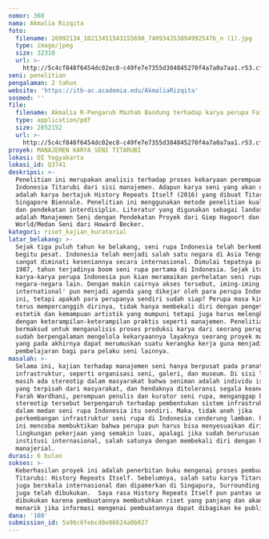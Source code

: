 ```yaml
---
nomor: 360
nama: Akmalia Rizqita
foto:
  filename: 26992134_10213451543155690_7409343538949925476_n (1).jpg
  type: image/jpeg
  size: 32310
  url: >-
    http://5c4cf848f6454dc02ec8-c49fe7e7355d384845270f4a7a0a7aa1.r53.cf2.rackcdn.com/7cfd10b9-4f9e-4b15-839e-b5d454081d4c/26992134_10213451543155690_7409343538949925476_n%20(1).jpg
seni: penelitian
pengalaman: 2 tahun
website: 'https://itb-ac.academia.edu/AkmaliaRizqita'
sosmed: ''
file:
  filename: Akmalia R-Pengaruh Mazhab Bandung terhadap karya perupa Faisal Habibi.pdf
  type: application/pdf
  size: 2852152
  url: >-
    http://5c4cf848f6454dc02ec8-c49fe7e7355d384845270f4a7a0a7aa1.r53.cf2.rackcdn.com/329aaca9-9e10-425b-b1ac-75c4f49e82bf/Akmalia%20R-Pengaruh%20Mazhab%20Bandung%20terhadap%20karya%20perupa%20Faisal%20Habibi.pdf
proyek: MANAJEMEN KARYA SENI TITARUBI
lokasi: DI Yogyakarta
lokasi_id: Q3741
deskripsi: >-
  Penelitian ini merupakan analisis terhadap proses kekaryaan perempuan perupa
  Indonesia Titarubi dari sisi manajemen. Adapun karya seni yang akan diteliti
  adalah karya bertajuk History Repeats Itself (2016) yang dibuat Titarubi untuk
  Singapore Biennale. Penelitian ini menggunakan metode penelitian kualititatif
  dan pendekatan interdisiplin. Literatur yang digunakan sebagai landasan teori
  adalah Manajemen Seni dengan Pendekatan Proyek dari Giep Hagoort dan Teori Art
  World/Medan Seni dari Howard Becker. 
kategori: riset_kajian_kuratorial
latar_belakang: >-
  Sejak tiga puluh tahun ke belakang, seni rupa Indonesia telah berkembang
  begitu pesat. Indonesia telah menjadi salah satu negara di Asia Tenggara yang
  sangat diminati keseniannya secara internasional. Dimulai tepatnya pada tahun
  1987, tahun terjadinya boom seni rupa pertama di Indonesia. Sejak itu,
  karya-karya perupa Indonesia pun kian meramaikan perhelatan seni rupa di
  negara-negara lain. Dengan makin cairnya akses tersebut, iming-iming 'go
  international' pun menjadi agenda yang dikejar oleh para perupa Indonesia saat
  ini, tetapi apakah para perupanya sendiri sudah siap? Perupa masa kini harus
  terus mempercanggih dirinya, tidak hanya membekali diri dengan pengetahuan
  estetik dan kemampuan artistik yang mumpuni tetapi juga harus melengkapinya
  dengan keterampilan-keterampilan praktis seperti manajemen. Penelitian ini
  bermaksud untuk menganalisis proses produksi karya dari seorang perupa yang
  sudah berpengalaman mengelola kekaryaannya layaknya seorang proyek manajer,
  yang pada akhirnya dapat merumuskan suatu kerangka kerja guna menjadi model
  pembelajaran bagi para pelaku seni lainnya.
masalah: >-
  Selama ini, kajian terhadap manajemen seni hanya berpusat pada pranata atau
  infrastruktur, seperti organisasi seni, galeri, dan museum. Di sisi lain,
  masih ada stereotip dalam masyarakat bahwa seniman adalah individu istimewa
  yang terpisah dari masyarakat, dan hendaknya ditoleransi segala keanehannya.
  Farah Wardhani, perempuan penulis dan kurator seni rupa, menganggap bahwa
  stereotip tersebut berpengaruh terhadap pembentukan sistem infrastruktural
  dalam medan seni rupa Indonesia itu sendiri. Maka, tidak aneh jika
  perkembangan infrastruktur seni rupa di Indonesia cenderung lamban. Penelitian
  ini mencoba membuktikan bahwa perupa pun harus bisa menyesuaikan diri dengan
  lingkungan pekerjaan yang semakin luas, apalagi jika sudah berurusan dengan
  institusi internasional, salah satunya dengan membekali diri dengan kemampuan
  manajerial. 
durasi: 6 bulan
sukses: >-
  Keberhasilan proyek ini adalah penerbitan buku mengenai proses pembuatan karya
  Titarubi: History Repeats Itself. Sebelumnya, salah satu karya Titarubi yang
  juga berskala internasional dan dipamerkan di Singapura, Surrounding David,
  juga telah dibukukan.  Saya rasa History Repeats Itself pun pantas untuk
  dibukukan karena pembuatannya membutuhkan riset yang panjang dan akan sangat
  menarik jika informasi mengenai pembuatannya dapat dibagikan ke publik. 
dana: '100'
submission_id: 5a96c6febcd8e86624a0b027
---
```


